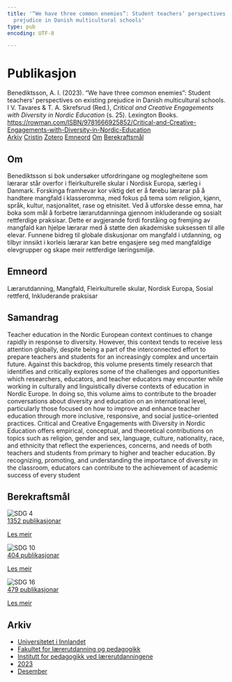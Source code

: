 ```yaml
---
title: '“We have three common enemies”: Student teachers’ perspectives on existing
  prejudice in Danish multicultural schools'
type: pub
encoding: UTF-8

---
```

<h1>Publikasjon</h1>
<article id="csl-bib-container-3X2KIDKX" class="csl-bib-container">
  <div class="csl-bib-body"> <div class="csl-entry">Benediktsson, A. I. (2023). “We have three common enemies”: Student teachers’ perspectives on existing prejudice in Danish multicultural schools. I V. Tavares &#38; T. A. Skrefsrud (Red.), <i>Critical and Creative Engagements with Diversity in Nordic Education</i> (s. 25). Lexington Books. <a href="https://rowman.com/ISBN/9781666925852/Critical-and-Creative-Engagements-with-Diversity-in-Nordic-Education">https://rowman.com/ISBN/9781666925852/Critical-and-Creative-Engagements-with-Diversity-in-Nordic-Education</a></div> </div>
  <div class="csl-bib-buttons">
    <a href="#taxonomy-article-3X2KIDKX" alt="archive" class="csl-bib-button">Arkiv</a>
    <a href="https://app.cristin.no/results/show.jsf?id=2214566" alt="Cristin" class="csl-bib-button">Cristin</a>
    <a href="http://zotero.org/groups/5881554/items/3X2KIDKX" alt="Zotero" class="csl-bib-button">Zotero</a>
    <a href="#keywords-article-3X2KIDKX" alt="keywords" class="csl-bib-button">Emneord</a>
    <a href="#about-article-3X2KIDKX" alt="about_pub" class="csl-bib-button">Om</a>
    <a href="#sdg-article-3X2KIDKX" alt="sdg" class="csl-bib-button">Berekraftsmål</a>
  </div>
  <div id="csl-bib-meta-container-3X2KIDKX"></div>
</article>
<div id="csl-bib-meta-3X2KIDKX" class="csl-bib-meta">
  <article id="about-article-3X2KIDKX" class="about_pub-article">
    <h1>Om</h1>
    Benediktsson si bok undersøker utfordringane og moglegheitene som lærarar står overfor i fleirkulturelle skular i Nordisk Europa, særleg i Danmark. Forskinga framhevar kor viktig det er å førebu lærarar på å handtere mangfald i klasseromma, med fokus på tema som religion, kjønn, språk, kultur, nasjonalitet, rase og etnisitet. Ved å utforske desse emna, har boka som mål å forbetre lærarutdanninga gjennom inkluderande og sosialt rettferdige praksisar. Dette er avgjerande fordi forståing og fremjing av mangfald kan hjelpe lærarar med å støtte den akademiske suksessen til alle elevar. Funnene bidreg til globale diskusjonar om mangfald i utdanning, og tilbyr innsikt i korleis lærarar kan betre engasjere seg med mangfaldige elevgrupper og skape meir rettferdige læringsmiljø.
  </article>
  <article id="keywords-article-3X2KIDKX" class="keywords-article">
    <h1>Emneord</h1>
    Lærarutdanning, Mangfald, Fleirkulturelle skular, Nordisk Europa, Sosial rettferd, Inkluderande praksisar
  </article>
  <article id="abstract-article-3X2KIDKX" class="abstract-article">
    <h1>Samandrag</h1>
    Teacher education in the Nordic European context continues to change rapidly in response to diversity. However, this context tends to receive less attention globally, despite being a part of the interconnected effort to prepare teachers and students for an increasingly complex and uncertain future. Against this backdrop, this volume presents timely research that identifies and critically explores some of the challenges and opportunities which researchers, educators, and teacher educators may encounter while working in culturally and linguistically diverse contexts of education in Nordic Europe. In doing so, this volume aims to contribute to the broader conversations about diversity and education on an international level, particularly those focused on how to improve and enhance teacher education through more inclusive, responsive, and social justice-oriented practices. Critical and Creative Engagements with Diversity in Nordic Education offers empirical, conceptual, and theoretical contributions on topics such as religion, gender and sex, language, culture, nationality, race, and ethnicity that reflect the experiences, concerns, and needs of both teachers and students from primary to higher and teacher education. By recognizing, promoting, and understanding the importance of diversity in the classroom, educators can contribute to the achievement of academic success of every student
  </article>
  <article id="sdg-article-3X2KIDKX" class="sdg-article">
    <h1>Berekraftsmål</h1>
    <div class="sdg-container"><div id="sdg4" class="sdg">
        <img src="{{< params subfolder >}}images/sdg/sdg04_nn.png" class="image" alt="SDG 4">
        <div class="sdg-overlay">
          <a href="{{< params subfolder >}}nn/archive/?sdg=4#archive" class="sdg-publication-count"><span>1352</span> publikasjonar</a>
          <p><a href="https://fn.no/om-fn/fns-baerekraftsmaal/god-utdanning?lang=nno-NO" class="sdg-read-more">Les meir</a></p>
        </div>
      </div> <div id="sdg10" class="sdg">
        <img src="{{< params subfolder >}}images/sdg/sdg10_nn.png" class="image" alt="SDG 10">
        <div class="sdg-overlay">
          <a href="{{< params subfolder >}}nn/archive/?sdg=10#archive" class="sdg-publication-count"><span>404</span> publikasjonar</a>
          <p><a href="https://fn.no/om-fn/fns-baerekraftsmaal/mindre-ulikhet?lang=nno-NO" class="sdg-read-more">Les meir</a></p>
        </div>
      </div> <div id="sdg16" class="sdg">
        <img src="{{< params subfolder >}}images/sdg/sdg16_nn.png" class="image" alt="SDG 16">
        <div class="sdg-overlay">
          <a href="{{< params subfolder >}}nn/archive/?sdg=16#archive" class="sdg-publication-count"><span>479</span> publikasjonar</a>
          <p><a href="https://fn.no/om-fn/fns-baerekraftsmaal/fred-rettferdighet-og-velfungerende-institusjoner?lang=nno-NO" class="sdg-read-more">Les meir</a></p>
        </div>
      </div></div>
  </article>
  <article id="taxonomy-article-3X2KIDKX" class="taxonomy-article">
    <h1>Arkiv</h1>
    <ul>
      <li><a href="{{< params subfolder >}}nn/archive/?key=3DCRN523">Universitetet i Innlandet</a></li>
      <li><a href="{{< params subfolder >}}nn/archive/?key=WYNZA47F">Fakultet for lærerutdanning og pedagogikk</a></li>
      <li><a href="{{< params subfolder >}}nn/archive/?key=BKPR6TE7">Institutt for pedagogikk ved lærerutdanningene</a></li>
      <li><a href="{{< params subfolder >}}nn/archive/?key=TKXB7BTS">2023</a></li>
      <li><a href="{{< params subfolder >}}nn/archive/?key=LPXJECLR">Desember</a></li>
    </ul>
  </article>
</div>
